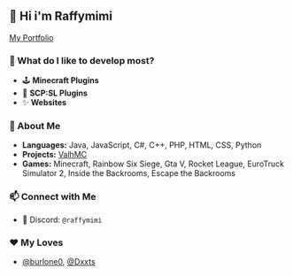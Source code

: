 ## 👋 Hi i'm Raffymimi

[My Portfolio](https://portfolio.raffymimi.it/)

### 👀 What do I like to develop most?  
- 🕹️ **Minecraft Plugins**  
- 🧨 **SCP:SL Plugins**
- ✨ **Websites**

### 🧐 About Me
- **Languages:** Java, JavaScript, C#, C++, PHP, HTML, CSS, Python
- **Projects:** [ValhMC](https://discord.valhmc.it)
- **Games:** Minecraft, Rainbow Six Siege, Gta V, Rocket League, EuroTruck Simulator 2, Inside the Backrooms, Escape the Backrooms

### 📫 Connect with Me  
- 💬 Discord: `@raffymimi`

### ❤ My Loves
- [@burlone0](https://github.com/burlone0), [@Dxxts](https://github.com/Dxxts)
